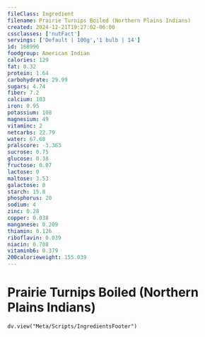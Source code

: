 ```yaml
---
fileClass: Ingredient
filename: Prairie Turnips Boiled (Northern Plains Indians)
created: 2024-12-21T19:27:02-06:00
cssclasses: ['nutFact']
servings: ['Default | 100g','1 bulb | 14']
id: 168996
foodgroup: American Indian
calories: 129
fat: 0.32
protein: 1.64
carbohydrate: 29.99
sugars: 4.74
fiber: 7.2
calcium: 103
iron: 0.95
potassium: 108
magnesium: 49
vitaminc: 2
netcarbs: 22.79
water: 67.68
pralscore: -3.363
sucrose: 0.75
glucose: 0.38
fructose: 0.07
lactose: 0
maltose: 3.53
galactose: 0
starch: 15.8
phosphorus: 20
sodium: 4
zinc: 0.28
copper: 0.038
manganese: 0.209
thiamin: 0.126
riboflavin: 0.039
niacin: 0.708
vitaminb6: 0.379
200calorieweight: 155.039
---
```


# Prairie Turnips Boiled (Northern Plains Indians)

```dataviewjs
dv.view("Meta/Scripts/IngredientsFooter")
```